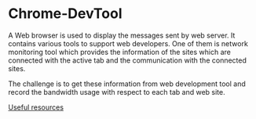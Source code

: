 # Chrome-DevTool

A Web browser is used to display the messages sent by web server. It contains various tools to support web developers. One of them is network monitoring tool which provides the information of the sites which are connected with the active tab and the communication with the connected sites. 

The challenge is to get these information from web development tool and record the bandwidth usage with respect to each tab and web site. 

[Useful resources](https://kenneth.io/post/use-chrome-devtools-to-debug-your-users-browser-remotely-with-browserremote)
